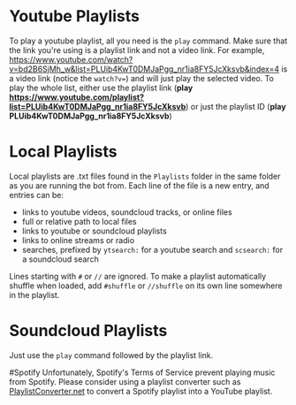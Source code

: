 # Youtube Playlists
To play a youtube playlist, all you need is the `play` command. Make sure that the link you're using is a playlist link and not a video link. For example, https://www.youtube.com/watch?v=bd2B6SjMh_w&list=PLUib4KwT0DMJaPgg_nr1ia8FY5JcXksvb&index=4 is a video link (notice the `watch?v=`) and will just play the selected video. To play the whole list, either use the playlist link (**play https://www.youtube.com/playlist?list=PLUib4KwT0DMJaPgg_nr1ia8FY5JcXksvb**) or just the playlist ID (**play PLUib4KwT0DMJaPgg_nr1ia8FY5JcXksvb**)

# Local Playlists
Local playlists are .txt files found in the `Playlists` folder in the same folder as you are running the bot from. Each line of the file is a new entry, and entries can be:
* links to youtube videos, soundcloud tracks, or online files
* full or relative path to local files
* links to youtube or soundcloud playlists
* links to online streams or radio
* searches, prefixed by `ytsearch:` for a youtube search and `scsearch:` for a soundcloud search

Lines starting with `#` or `//` are ignored. To make a playlist automatically shuffle when loaded, add `#shuffle` or `//shuffle` on its own line somewhere in the playlist.

# Soundcloud Playlists
Just use the `play` command followed by the playlist link.

#Spotify
Unfortunately, Spotify's Terms of Service prevent playing music from Spotify. Please consider using a playlist converter such as [PlaylistConverter.net](http://www.playlist-converter.net/) to convert a Spotify playlist into a YouTube playlist.